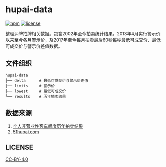 # hupai-data

[![npm](https://flat.badgen.net/npm/v/hupai-data)](https://www.npmjs.com/package/hupai-data)
[![license](https://flat.badgen.net/npm/license/hupai-data)](LICENSE)

整理沪牌拍牌相关数据。包含2002年至今拍卖统计结果，2013年4月实行警示价以来至今各月警示价，及2017年至今每月拍卖最后60秒每秒最低可成交价、最低可成交价与警示价差值数据。


## 文件组织

```
hupai-data
├── delta      # 最低可成交价与警示价差值
├── limits     # 警示价
├── lowest     # 最低可成交价
└── results    # 历年拍卖结果
```


## 数据来源

1. [个人非营业性客车额度历年拍卖结果](http://www.alltobid.com/contents/16/71.html)
2. [51hupai.com](http://51hupai.com/How-to/review)


## LICENSE

[CC-BY-4.0](LICENSE)
